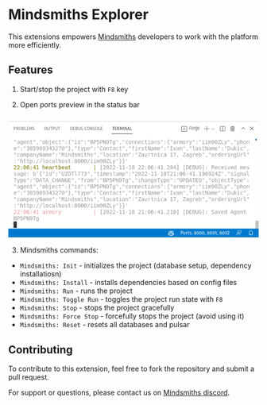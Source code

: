# Mindsmiths Explorer

This extensions empowers [Mindsmiths](https://mindsmiths.com) developers to 
work with the platform more efficiently.

## Features

1. Start/stop the project with `F8` key

2. Open ports preview in the status bar

![open ports preview](/docs/open-ports.png "Open ports preview")

3. Mindsmiths commands:
  - `Mindsmiths: Init` - initializes the project (database setup, 
  dependency installatiosn)
  - `Mindsmiths: Install` - installs dependencies based on config files
  - `Mindsmiths: Run` - runs the project
  - `Mindsmiths: Toggle Run` - toggles the project run state with `F8`
  - `Mindsmiths: Stop` - stops the project gracefully
  - `Mindsmiths: Force Stop` - forcefully stops the project (avoid using it)
  - `Mindsmiths: Reset` - resets all databases and pulsar


## Contributing

To contribute to this extension, feel free to fork the repository and 
submit a pull request.

For support or questions, please contact us on 
[Mindsmiths discord](http://discord.gg/mindsmiths).